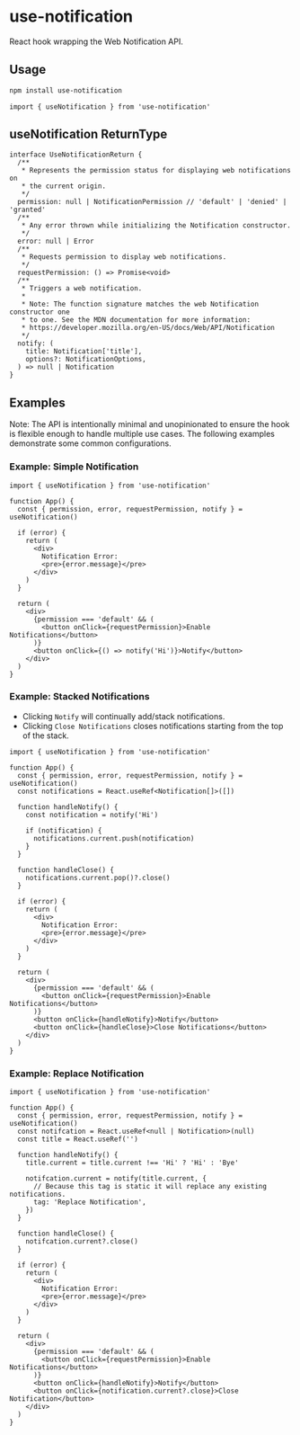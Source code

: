 # use-notification

React hook wrapping the Web Notification API.

## Usage

```bash
npm install use-notification
```

```tsx
import { useNotification } from 'use-notification'
```

## useNotification ReturnType

```tsx
interface UseNotificationReturn {
  /**
   * Represents the permission status for displaying web notifications on
   * the current origin.
   */
  permission: null | NotificationPermission // 'default' | 'denied' | 'granted'
  /**
   * Any error thrown while initializing the Notification constructor.
   */
  error: null | Error
  /**
   * Requests permission to display web notifications.
   */
  requestPermission: () => Promise<void>
  /**
   * Triggers a web notification.
   *
   * Note: The function signature matches the web Notification constructor one
   * to one. See the MDN documentation for more information:
   * https://developer.mozilla.org/en-US/docs/Web/API/Notification
   */
  notify: (
    title: Notification['title'],
    options?: NotificationOptions,
  ) => null | Notification
}
```

## Examples

Note: The API is intentionally minimal and unopinionated to ensure the hook is flexible enough to handle multiple use cases. The following examples demonstrate some common configurations.

### Example: Simple Notification

```tsx
import { useNotification } from 'use-notification'

function App() {
  const { permission, error, requestPermission, notify } = useNotification()

  if (error) {
    return (
      <div>
        Notification Error:
        <pre>{error.message}</pre>
      </div>
    )
  }

  return (
    <div>
      {permission === 'default' && (
        <button onClick={requestPermission}>Enable Notifications</button>
      )}
      <button onClick={() => notify('Hi')}>Notify</button>
    </div>
  )
}
```

### Example: Stacked Notifications

- Clicking `Notify` will continually add/stack notifications.
- Clicking `Close Notifications` closes notifications starting from the top of the stack.

```tsx
import { useNotification } from 'use-notification'

function App() {
  const { permission, error, requestPermission, notify } = useNotification()
  const notifications = React.useRef<Notification[]>([])

  function handleNotify() {
    const notification = notify('Hi')

    if (notification) {
      notifications.current.push(notification)
    }
  }

  function handleClose() {
    notifications.current.pop()?.close()
  }

  if (error) {
    return (
      <div>
        Notification Error:
        <pre>{error.message}</pre>
      </div>
    )
  }

  return (
    <div>
      {permission === 'default' && (
        <button onClick={requestPermission}>Enable Notifications</button>
      )}
      <button onClick={handleNotify}>Notify</button>
      <button onClick={handleClose}>Close Notifications</button>
    </div>
  )
}
```

### Example: Replace Notification

```tsx
import { useNotification } from 'use-notification'

function App() {
  const { permission, error, requestPermission, notify } = useNotification()
  const notifcation = React.useRef<null | Notification>(null)
  const title = React.useRef('')

  function handleNotify() {
    title.current = title.current !== 'Hi' ? 'Hi' : 'Bye'

    notifcation.current = notify(title.current, {
      // Because this tag is static it will replace any existing notifications.
      tag: 'Replace Notification',
    })
  }

  function handleClose() {
    notifcation.current?.close()
  }

  if (error) {
    return (
      <div>
        Notification Error:
        <pre>{error.message}</pre>
      </div>
    )
  }

  return (
    <div>
      {permission === 'default' && (
        <button onClick={requestPermission}>Enable Notifications</button>
      )}
      <button onClick={handleNotify}>Notify</button>
      <button onClick={notification.current?.close}>Close Notification</button>
    </div>
  )
}
```
